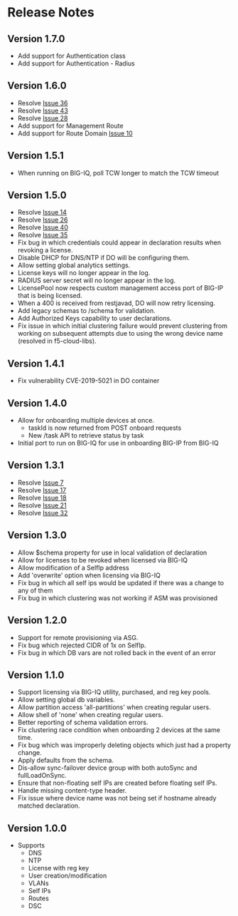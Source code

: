 # Release Notes

## Version 1.7.0
+ Add support for Authentication class
+ Add support for Authentication - Radius

## Version 1.6.0
+ Resolve [Issue 36](https://github.com/F5Networks/f5-declarative-onboarding/issues/36)
+ Resolve [Issue 43](https://github.com/F5Networks/f5-declarative-onboarding/issues/43)
+ Resolve [Issue 28](https://github.com/F5Networks/f5-declarative-onboarding/issues/28)
+ Add support for Management Route
+ Add support for Route Domain [Issue 10](https://github.com/F5Networks/f5-declarative-onboarding/issues/10)

## Version 1.5.1
+ When running on BIG-IQ, poll TCW longer to match the TCW timeout

## Version 1.5.0
+ Resolve [Issue 14](https://github.com/F5Networks/f5-declarative-onboarding/issues/14)
+ Resolve [Issue 26](https://github.com/F5Networks/f5-declarative-onboarding/issues/26)
+ Resolve [Issue 40](https://github.com/F5Networks/f5-declarative-onboarding/issues/40)
+ Resolve [Issue 35](https://github.com/F5Networks/f5-declarative-onboarding/issues/35)
+ Fix bug in which credentials could appear in declaration results when revoking a license.
+ Disable DHCP for DNS/NTP if DO will be configuring them.
+ Allow setting global analytics settings.
+ License keys will no longer appear in the log.
+ RADIUS server secret will no longer appear in the log.
+ LicensePool now respects custom management access port of BIG-IP that is being licensed.
+ When a 400 is received from restjavad, DO will now retry licensing.
+ Add legacy schemas to /schema for validation.
+ Add Authorized Keys capability to user declarations.
+ Fix issue in which initial clustering failure would prevent clustering from working on subsequent attempts due to using the wrong device name (resolved in f5-cloud-libs).

## Version 1.4.1
+ Fix vulnerability CVE-2019-5021 in DO container

## Version 1.4.0
+ Allow for onboarding multiple devices at once.
    + taskId is now returned from POST onboard requests
    + New /task API to retrieve status by task
+ Initial port to run on BIG-IQ for use in onboarding BIG-IP from BIG-IQ

## Version 1.3.1
+ Resolve [Issue 7](https://github.com/F5Networks/f5-declarative-onboarding/issues/7)
+ Resolve [Issue 17](https://github.com/F5Networks/f5-declarative-onboarding/issues/17)
+ Resolve [Issue 18](https://github.com/F5Networks/f5-declarative-onboarding/issues/18)
+ Resolve [Issue 21](https://github.com/F5Networks/f5-declarative-onboarding/issues/21)
+ Resolve [Issue 32](https://github.com/F5Networks/f5-declarative-onboarding/issues/32)

## Version 1.3.0
+ Allow $schema property for use in local validation of declaration
+ Allow for licenses to be revoked when licensed via BIG-IQ
+ Allow modification of a SelfIp address
+ Add 'overwrite' option when licensing via BIG-IQ
+ Fix bug in which all self ips would be updated if there was a change to any of them
+ Fix bug in which clustering was not working if ASM was provisioned

## Version 1.2.0
+ Support for remote provisioning via ASG.
+ Fix bug which rejected CIDR of 1x on SelfIp.
+ Fix bug in which DB vars are not rolled back in the event of an error

## Version 1.1.0
+ Support licensing via BIG-IQ utility, purchased, and reg key pools.
+ Allow setting global db variables.
+ Allow partition access 'all-partitions' when creating regular users.
+ Allow shell of 'none' when creating regular users.
+ Better reporting of schema validation errors.
+ Fix clustering race condition when onboarding 2 devices at the same time.
+ Fix bug which was improperly deleting objects which just had a property change.
+ Apply defaults from the schema.
+ Dis-allow sync-failover device group with both autoSync and fullLoadOnSync.
+ Ensure that non-floating self IPs are created before floating self IPs.
+ Handle missing content-type header.
+ Fix issue where device name was not being set if hostname already matched declaration.

## Version 1.0.0
+ Supports
    + DNS
    + NTP
    + License with reg key
    + User creation/modification
    + VLANs
    + Self IPs
    + Routes
    + DSC
